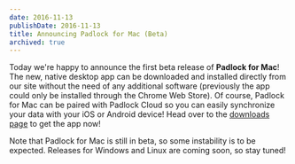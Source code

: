 ```yaml
---
date: 2016-11-13
publishDate: 2016-11-13
title: Announcing Padlock for Mac (Beta)
archived: true
---
```


Today we're happy to announce the first beta release of **Padlock for Mac**! The
new, native desktop app can be downloaded and installed directly from our site
without the need of any additional software (previously the app could only be
installed through the Chrome Web Store). Of course, Padlock for Mac can be
paired with Padlock Cloud so you can easily synchronize your data with your iOS
or Android device! Head over to the <a href="/downloads/">downloads page</a> to
get the app now!

Note that Padlock for Mac is still in beta, so some instability is to be
expected. Releases for Windows and Linux are coming soon, so stay tuned!
